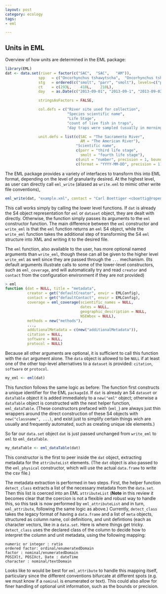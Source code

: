 ```yaml
---
layout: post
category: ecology
tags:
- eml

---
```



## Units in EML

Overview of how units are determined in the EML package:


```r
library(EML)
dat <- data.set(river = factor(c("SAC",  "SAC",   "AM")),
               spp   = c("Oncorhynchus tshawytscha",  "Oncorhynchus tshawytscha", "Oncorhynchus kisutch"),
               stg   = ordered(c("smolt", "parr", "smolt"), levels=c("parr", "smolt")), # levels indicates increasing level, eg. parr < smolt
               ct    = c(293L,    410L,    210L),
               day   = as.Date(c("2013-09-01", "2013-09-1", "2013-09-02")),

               stringsAsFactors = FALSE,

               col.defs = c("River site used for collection",
                            "Species scientific name",
                            "Life Stage",
                            "count of live fish in traps",
                            "day traps were sampled (usually in morning thereof)"),

               unit.defs = list(c(SAC = "The Sacramento River",                         # Factor, levels defined explicitly
                                  AM = "The American River"),
                                "Scientific name",                                      # Character string (levels not defined)
                                c(parr = "third life stage",                            # Ordered factor
                                  smolt = "fourth life stage"),
                                c(unit = "number", precision = 1, bounds = c(0, Inf)),  # Integer
                                c(format = "YYYY-MM-DD", precision = 1)))               # Date


```


The EML package provides a variety of interfaces to transform this into
EML format, depending on the level of granularity desired.  At the highest
level, as user can directly call `eml_write` (aliased as `write.eml`
to mimic other write file conventions),

```r
eml_write(dat, "example.xml", contact = "Carl Boettiger <cboettig@ropensci.org")
```

This call works simply by calling the lower level functions.  If `dat`
is already the S4 object representation for `eml` or `dataset` object,
they are dealt with directly. Otherwise, the function simply passes its
arguments to the `eml` constructor function.  The main difference between
the `eml` constructor and `write_eml` is that the `eml` function returns
an `eml` S4 object, while the `write_eml` function takes the additional
step of transforming the S4 `eml` structure into XML and writing it to
the desired file.

The `eml` function, also available to the user, has more optional
named arguments than `write_eml`, though these can all be given to
the higher level `write_eml` as well since they are passed through the
`...` mechanism.  (Its default arguments illustrate calls to some of the
lower-level constructors, such as `eml_coverage`, and will automatically
try and read `creator` and `contact` from the configuration environment if
they are not provided)

```r
> eml
function (dat = NULL, title = "metadata",
          creator = get("defaultCreator", envir = EMLConfig),
          contact = get("defaultContact", envir = EMLConfig),
          coverage = eml_coverage(scientific_names = NULL,
                                  dates = NULL,
                                  geographic_description = NULL,
                                  NSEWbox = NULL),
          methods = new("methods"),
          ...,
          additionalMetadata = c(new("additionalMetadata")),
          citation = NULL,
          software = NULL,
          protocol = NULL)

```


Because all other arguments are optional, it is sufficient to call this
function with the `dat` argument alone.  The `data` object is allowed
to be `NULL` if at least one of the other top-level alternatives to a
`dataset` is provided: `citation`, `software` or `protocol`.

```r
my_eml <- eml(dat)
```

This function follows the same logic as before:  The function first
constructs a unique identifier for the EML `packageId`. If `dat` is
already an S4 `dataset` or `dataTable` object it is added immediately
to a `new("eml"` object; otherwise a `dataTable` object is constructed
with the next helper function, `eml_dataTable`.  (These constructors
prefaced with (`eml_`) are always just thin wrappers around the direct
construction of these S4 objects with `new("classname", ...)`, and exist
just to simplify certain things wich are usually and frequently automated,
such as creating unique ide elements.)

So far our `data.set` object `dat` is just passed unchanged from
`write_eml` to `eml` to `eml_dataTable`.

```r
my_dataTable <- eml_dataTable(dat)
```

This constructor is the first to
peer inside the `dat` object, extracting metadata for the `attributeList`
elements.  (The `dat` object is also passed to the `eml_physical`
constructor, which will use the actual `data.frame` to write the csv file.)



The metadata extraction is performed in two steps. First, the helper function
`detect_class` extracts a list of the necessary metadata from the `data.set`.
Then this list is coerced into an EML `attributeList` (**Note** in this review
it becomes clear that the coercion is not a flexible and robust way to handle this,
so this task is now performed by `eml_attributeList` and in turn, `eml_attribute`,
following the same logic as above.) Currently, `detect_class`
takes the legacy format of having a `data.frame` and a list of `meta` objects,
structured as column name, col definitions, and unit defintions (each as
character vectors, like in a `data.set`. Here is where things get tricky.
`detect_class` uses the declared class of the column to decide how to interpret
the column and unit metadata, using the following mapping:

```
numeric or integer : ratio
ordered factor: ordinal/enumeratedDomain
factor : nominal/enumeratedDomain
POSIXlt, POSIXct, Date : dateTime
character : nominal/textDomain
```

Looks like to would be best for `eml_attribute` to handle this mapping itself,
particulary since the different conventions bifurcate at different spots (e.g.
we must know if a  `nominal` is enumerated or text). This could also allow for
finer handling of optional unit information, such as the bounds or precision.











